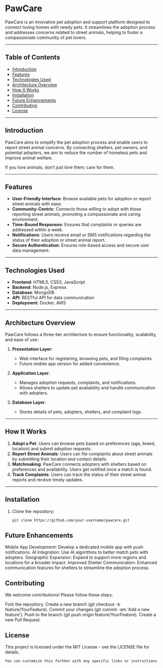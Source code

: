 # PawCare

PawCare is an innovative pet adoption and support platform designed to connect loving homes with needy pets. It streamlines the adoption process and addresses concerns related to street animals, helping to foster a compassionate community of pet lovers.

---

## Table of Contents
- [Introduction](#introduction)
- [Features](#features)
- [Technologies Used](#technologies-used)
- [Architecture Overview](#architecture-overview)
- [How It Works](#how-it-works)
- [Installation](#installation)
- [Future Enhancements](#future-enhancements)
- [Contributing](#contributing)
- [License](#license)

---

## Introduction

PawCare aims to simplify the pet adoption process and enable users to report street animal concerns. By connecting shelters, pet owners, and potential adopters, we aim to reduce the number of homeless pets and improve animal welfare. 

If you love animals, don’t just love them; care for them.

---

## Features

- **User-Friendly Interface**: Browse available pets for adoption or report street animals with ease.
- **Community-Centric**: Connects those willing to adopt with those reporting street animals, promoting a compassionate and caring environment.
- **Time-Bound Responses**: Ensures that complaints or queries are addressed within a week.
- **Notifications**: Users receive email or SMS notifications regarding the status of their adoption or street animal report.
- **Secure Authentication**: Ensures role-based access and secure user data management.

---

## Technologies Used

- **Frontend**: HTML5, CSS3, JavaScript
- **Backend**: Node.js, Express
- **Database**: MongoDB
- **API**: RESTful API for data communication
- **Deployment**: Docker, AWS

---

## Architecture Overview

PawCare follows a three-tier architecture to ensure functionality, scalability, and ease of use:

1. **Presentation Layer**: 
   - Web interface for registering, browsing pets, and filing complaints.
   - Future mobile app version for added convenience.
   
2. **Application Layer**: 
   - Manages adoption requests, complaints, and notifications.
   - Allows shelters to update pet availability and handle communication with adopters.

3. **Database Layer**: 
   - Stores details of pets, adopters, shelters, and complaint logs.

---

## How It Works

1. **Adopt a Pet**: Users can browse pets based on preferences (age, breed, location) and submit adoption requests.
2. **Report Street Animals**: Users can file complaints about street animals by submitting their location and contact details.
3. **Matchmaking**: PawCare connects adopters with shelters based on preferences and availability. Users get notified once a match is found.
4. **Track Complaints**: Users can track the status of their street animal reports and receive timely updates.

---

## Installation

1. Clone the repository:
   ```bash
   git clone https://github.com/your-username/pawcare.git

## Future Enhancements

Mobile App Development: Develop a dedicated mobile app with push notifications.
AI Integration: Use AI algorithms to better match pets with adopters.
Geographic Expansion: Expand to support more regions and locations for a broader impact.
Improved Shelter Communication: Enhanced communication features for shelters to streamline the adoption process.

## Contributing
We welcome contributions! Please follow these steps:

Fork the repository.
Create a new branch (git checkout -b feature/YourFeature).
Commit your changes (git commit -am 'Add a new feature').
Push to the branch (git push origin feature/YourFeature).
Create a new Pull Request.

## License
This project is licensed under the MIT License - see the LICENSE file for details.

```bash
You can customize this further with any specific links or instructions that fit your project. Let me know if you want to make changes!

